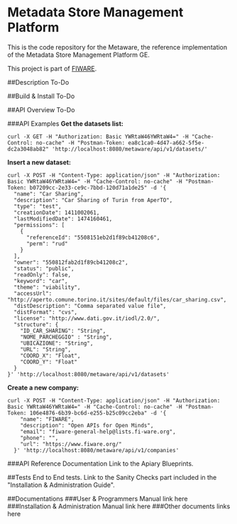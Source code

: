 # Metadata Store Management Platform
This is the code repository for the Metaware, the reference implementation of the Metadata Store Management Platform GE.

This project is part of [FIWARE](https://www.fiware.org/).

##Description
To-Do

##Build & Install
To-Do

##API Overview
To-Do

###API Examples
__Get the datasets list:__
```
curl -X GET -H "Authorization: Basic YWRtaW46YWRtaW4=" -H "Cache-Control: no-cache" -H "Postman-Token: ea8c1ca0-4d47-a662-5f5e-dc2a3048ab82" 'http://localhost:8080/metaware/api/v1/datasets/'
```
__Insert a new dataset:__
```
curl -X POST -H "Content-Type: application/json" -H "Authorization: Basic YWRtaW46YWRtaW4=" -H "Cache-Control: no-cache" -H "Postman-Token: b07209cc-2e33-ce9c-7bbd-120d71a1de25" -d '{
  "name": "Car Sharing",
  "description": "Car Sharing of Turin from AperTO",
  "type": "test",
  "creationDate": 1411002061,
  "lastModifiedDate": 1474160461,
  "permissions": [
    {
      "referenceId": "5508151eb2d1f89cb41208c6",
      "perm": "rud"
    }
  ],
  "owner": "550812fab2d1f89cb41208c2",
  "status": "public",
  "readOnly": false,
  "keyword": "car",
  "theme": "viability",
  "accessUrl": "http://aperto.comune.torino.it/sites/default/files/car_sharing.csv",
  "distDescription": "Comma separated value file",
  "distFormat": "cvs",
  "license": "http://www.dati.gov.it/iodl/2.0/",
  "structure": {
    "ID_CAR_SHARING": "String",
    "NOME_PARCHEGGIO" : "String",
    "UBICAZIONE": "String",
    "URL": "String",
    "COORD_X": "Float",
    "COORD_Y": "Float"
  }
}' 'http://localhost:8080/metaware/api/v1/datasets'
```
__Create a new company:__
```
curl -X POST -H "Content-Type: application/json" -H "Authorization: Basic YWRtaW46YWRtaW4=" -H "Cache-Control: no-cache" -H "Postman-Token: 106e4876-6b39-bc6d-e255-b25c09cc2eba" -d '{
    "name": "FIWARE",
    "description": "Open APIs for Open Minds",
    "email": "fiware-general-help@lists.fi-ware.org",
    "phone": "",
    "url": "https://www.fiware.org/"
  }' 'http://localhost:8080/metaware/api/v1/companies'
```
###API Reference Documentation
Link to the Apiary Blueprints.

##Tests
End to End tests.
Link to the Sanity Checks part included in the "Installation & Administration Guide".

##Documentations
###User & Programmers Manual
link here
###Installation & Administration Manual
link here
###Other documents
links here
